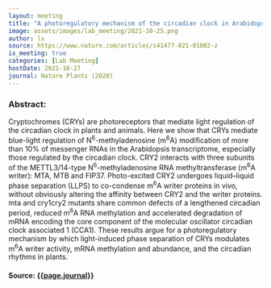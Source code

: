 ```yaml
---
layout: meeting
title: "A photoregulatory mechanism of the circadian clock in Arabidopsis"
image: assets/images/lab_meeting/2021-10-25.png
author: ls
source: https://www.nature.com/articles/s41477-021-01002-z
is_meeting: true
categories: [Lab Meeting]
hostDate: 2021-10-27
journal: Nature Plants (2020)
---
```

### Abstract:
Cryptochromes (CRYs) are photoreceptors that mediate light regulation of the circadian clock in plants and animals. Here we show that CRYs mediate blue-light regulation of N<sup>6</sup>-methyladenosine (m<sup>6</sup>A) modification of more than 10% of messenger RNAs in the Arabidopsis transcriptome, especially those regulated by the circadian clock. CRY2 interacts with three subunits of the METTL3/14-type N<sup>6</sup>-methyladenosine RNA methyltransferase (m<sup>6</sup>A writer): MTA, MTB and FIP37. Photo-excited CRY2 undergoes liquid–liquid phase separation (LLPS) to co-condense m<sup>6</sup>A writer proteins in vivo, without obviously altering the affinity between CRY2 and the writer proteins. mta and cry1cry2 mutants share common defects of a lengthened circadian period, reduced m<sup>6</sup>A RNA methylation and accelerated degradation of mRNA encoding the core component of the molecular oscillator circadian clock associated 1 (CCA1). These results argue for a photoregulatory mechanism by which light-induced phase separation of CRYs modulates m<sup>6</sup>A writer activity, mRNA methylation and abundance, and the circadian rhythms in plants.

#### Source: [{{page.journal}}]({{page.source}})
